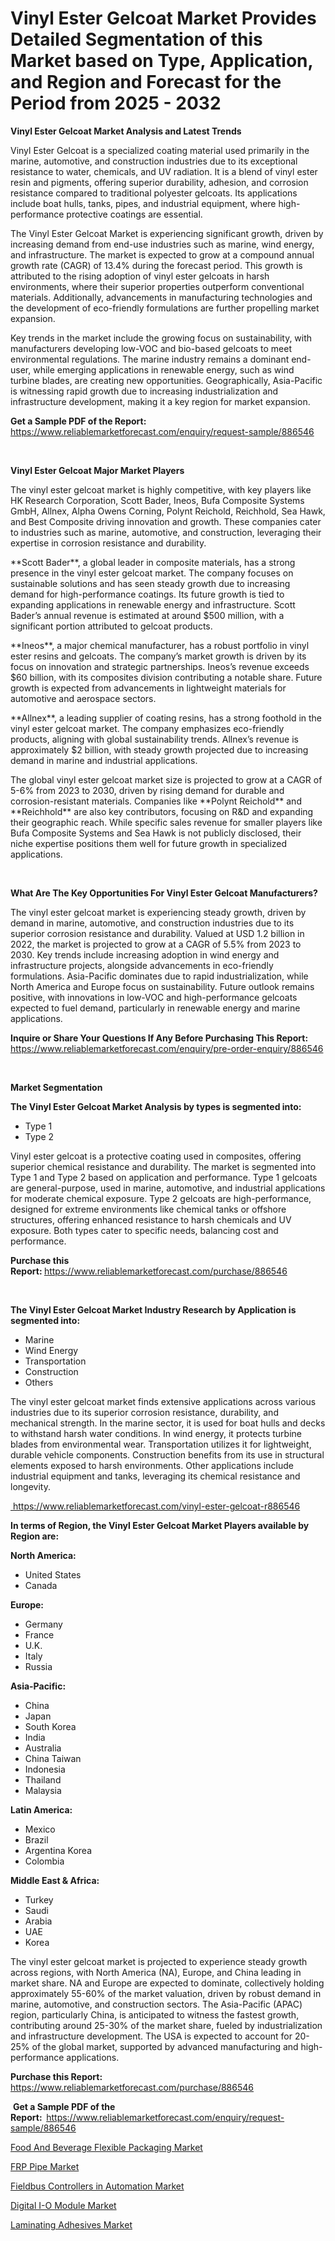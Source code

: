 <p><h1>Vinyl Ester Gelcoat Market Provides Detailed Segmentation of this Market based on Type, Application, and Region and Forecast for the Period from 2025 - 2032</h1></p><p><strong>Vinyl Ester Gelcoat Market Analysis and Latest Trends</strong></p>
<p><p>Vinyl Ester Gelcoat is a specialized coating material used primarily in the marine, automotive, and construction industries due to its exceptional resistance to water, chemicals, and UV radiation. It is a blend of vinyl ester resin and pigments, offering superior durability, adhesion, and corrosion resistance compared to traditional polyester gelcoats. Its applications include boat hulls, tanks, pipes, and industrial equipment, where high-performance protective coatings are essential.</p><p>The Vinyl Ester Gelcoat Market is experiencing significant growth, driven by increasing demand from end-use industries such as marine, wind energy, and infrastructure. The market is expected to grow at a compound annual growth rate (CAGR) of 13.4% during the forecast period. This growth is attributed to the rising adoption of vinyl ester gelcoats in harsh environments, where their superior properties outperform conventional materials. Additionally, advancements in manufacturing technologies and the development of eco-friendly formulations are further propelling market expansion.</p><p>Key trends in the market include the growing focus on sustainability, with manufacturers developing low-VOC and bio-based gelcoats to meet environmental regulations. The marine industry remains a dominant end-user, while emerging applications in renewable energy, such as wind turbine blades, are creating new opportunities. Geographically, Asia-Pacific is witnessing rapid growth due to increasing industrialization and infrastructure development, making it a key region for market expansion.</p></p>
<p><strong>Get a Sample PDF of the Report:&nbsp;</strong> <a href="https://www.reliablemarketforecast.com/enquiry/request-sample/886546?utm_campaign=2173&utm_medium=2&utm_source=Github&utm_content=ia&utm_term=26012025&utm_id=vinyl-ester-gelcoat">https://www.reliablemarketforecast.com/enquiry/request-sample/886546</a></p>
<p>&nbsp;</p>
<p><strong>Vinyl Ester Gelcoat Major Market Players</strong></p>
<p><p>The vinyl ester gelcoat market is highly competitive, with key players like HK Research Corporation, Scott Bader, Ineos, Bufa Composite Systems GmbH, Allnex, Alpha Owens Corning, Polynt Reichold, Reichhold, Sea Hawk, and Best Composite driving innovation and growth. These companies cater to industries such as marine, automotive, and construction, leveraging their expertise in corrosion resistance and durability.</p><p>**Scott Bader**, a global leader in composite materials, has a strong presence in the vinyl ester gelcoat market. The company focuses on sustainable solutions and has seen steady growth due to increasing demand for high-performance coatings. Its future growth is tied to expanding applications in renewable energy and infrastructure. Scott Bader’s annual revenue is estimated at around $500 million, with a significant portion attributed to gelcoat products.</p><p>**Ineos**, a major chemical manufacturer, has a robust portfolio in vinyl ester resins and gelcoats. The company’s market growth is driven by its focus on innovation and strategic partnerships. Ineos’s revenue exceeds $60 billion, with its composites division contributing a notable share. Future growth is expected from advancements in lightweight materials for automotive and aerospace sectors.</p><p>**Allnex**, a leading supplier of coating resins, has a strong foothold in the vinyl ester gelcoat market. The company emphasizes eco-friendly products, aligning with global sustainability trends. Allnex’s revenue is approximately $2 billion, with steady growth projected due to increasing demand in marine and industrial applications.</p><p>The global vinyl ester gelcoat market size is projected to grow at a CAGR of 5-6% from 2023 to 2030, driven by rising demand for durable and corrosion-resistant materials. Companies like **Polynt Reichold** and **Reichhold** are also key contributors, focusing on R&D and expanding their geographic reach. While specific sales revenue for smaller players like Bufa Composite Systems and Sea Hawk is not publicly disclosed, their niche expertise positions them well for future growth in specialized applications.</p></p>
<p>&nbsp;</p>
<p><strong>What Are The Key Opportunities For Vinyl Ester Gelcoat Manufacturers?</strong></p>
<p><p>The vinyl ester gelcoat market is experiencing steady growth, driven by demand in marine, automotive, and construction industries due to its superior corrosion resistance and durability. Valued at USD 1.2 billion in 2022, the market is projected to grow at a CAGR of 5.5% from 2023 to 2030. Key trends include increasing adoption in wind energy and infrastructure projects, alongside advancements in eco-friendly formulations. Asia-Pacific dominates due to rapid industrialization, while North America and Europe focus on sustainability. Future outlook remains positive, with innovations in low-VOC and high-performance gelcoats expected to fuel demand, particularly in renewable energy and marine applications.</p></p>
<p><strong>Inquire or Share Your Questions If Any Before Purchasing This Report:</strong> <a href="https://www.reliablemarketforecast.com/enquiry/pre-order-enquiry/886546?utm_campaign=2173&utm_medium=2&utm_source=Github&utm_content=ia&utm_term=26012025&utm_id=vinyl-ester-gelcoat">https://www.reliablemarketforecast.com/enquiry/pre-order-enquiry/886546</a></p>
<p>&nbsp;</p>
<p><strong>Market Segmentation</strong></p>
<p><strong>The Vinyl Ester Gelcoat Market Analysis by types is segmented into:</strong></p>
<p><ul><li>Type 1</li><li>Type 2</li></ul></p>
<p><p>Vinyl ester gelcoat is a protective coating used in composites, offering superior chemical resistance and durability. The market is segmented into Type 1 and Type 2 based on application and performance. Type 1 gelcoats are general-purpose, used in marine, automotive, and industrial applications for moderate chemical exposure. Type 2 gelcoats are high-performance, designed for extreme environments like chemical tanks or offshore structures, offering enhanced resistance to harsh chemicals and UV exposure. Both types cater to specific needs, balancing cost and performance.</p></p>
<p><strong>Purchase this Report:&nbsp;</strong><a href="https://www.reliablemarketforecast.com/purchase/886546?utm_campaign=2173&utm_medium=2&utm_source=Github&utm_content=ia&utm_term=26012025&utm_id=vinyl-ester-gelcoat">https://www.reliablemarketforecast.com/purchase/886546</a></p>
<p>&nbsp;</p>
<p><strong>The Vinyl Ester Gelcoat Market Industry Research by Application is segmented into:</strong></p>
<p><ul><li>Marine</li><li>Wind Energy</li><li>Transportation</li><li>Construction</li><li>Others</li></ul></p>
<p><p>The vinyl ester gelcoat market finds extensive applications across various industries due to its superior corrosion resistance, durability, and mechanical strength. In the marine sector, it is used for boat hulls and decks to withstand harsh water conditions. In wind energy, it protects turbine blades from environmental wear. Transportation utilizes it for lightweight, durable vehicle components. Construction benefits from its use in structural elements exposed to harsh environments. Other applications include industrial equipment and tanks, leveraging its chemical resistance and longevity.</p></p>
<p><a href="https://www.reliablemarketforecast.com/vinyl-ester-gelcoat-r886546?utm_campaign=2173&utm_medium=2&utm_source=Github&utm_content=ia&utm_term=26012025&utm_id=vinyl-ester-gelcoat">&nbsp;https://www.reliablemarketforecast.com/vinyl-ester-gelcoat-r886546</a></p>
<p><strong>In terms of Region, the Vinyl Ester Gelcoat Market Players available by Region are:</strong></p>
<p>
    <p> <strong> North America: </strong>
        <ul>
            <li>United States</li>
            <li>Canada</li>
        </ul>
        </p> 
    <p> <strong> Europe: </strong>
        <ul>
            <li>Germany</li>
            <li>France</li>
            <li>U.K.</li>
            <li>Italy</li>
            <li>Russia</li>
        </ul>
        </p> 
    <p> <strong> Asia-Pacific: </strong>
        <ul>
            <li>China</li>
            <li>Japan</li>
            <li>South Korea</li>
            <li>India</li>
            <li>Australia</li>
            <li>China Taiwan</li>
            <li>Indonesia</li>
            <li>Thailand</li>
            <li>Malaysia</li>
        </ul>
        </p> 
    <p> <strong> Latin America: </strong>
        <ul>
            <li>Mexico</li>
            <li>Brazil</li>
            <li>Argentina Korea</li>
            <li>Colombia</li>
        </ul>
        </p> 
    <p> <strong> Middle East & Africa: </strong>
        <ul>
            <li>Turkey</li>
            <li>Saudi</li>
            <li>Arabia</li>
            <li>UAE</li>
            <li>Korea</li>
        </ul>
    </p>
    </p>
<p><p>The vinyl ester gelcoat market is projected to experience steady growth across regions, with North America (NA), Europe, and China leading in market share. NA and Europe are expected to dominate, collectively holding approximately 55-60% of the market valuation, driven by robust demand in marine, automotive, and construction sectors. The Asia-Pacific (APAC) region, particularly China, is anticipated to witness the fastest growth, contributing around 25-30% of the market share, fueled by industrialization and infrastructure development. The USA is expected to account for 20-25% of the global market, supported by advanced manufacturing and high-performance applications.</p></p>
<p><strong>Purchase this Report: </strong><a href="https://www.reliablemarketforecast.com/purchase/886546?utm_campaign=2173&utm_medium=2&utm_source=Github&utm_content=ia&utm_term=26012025&utm_id=vinyl-ester-gelcoat">https://www.reliablemarketforecast.com/purchase/886546</a></p>
<p>&nbsp;<strong>Get a Sample PDF of the Report:&nbsp;&nbsp;</strong><a href="https://www.reliablemarketforecast.com/enquiry/request-sample/886546?utm_campaign=2173&utm_medium=2&utm_source=Github&utm_content=ia&utm_term=26012025&utm_id=vinyl-ester-gelcoat">https://www.reliablemarketforecast.com/enquiry/request-sample/886546</a></p>
<p><strong></strong></p>
<p><p><a href="https://www.linkedin.com/pulse/projected-revenue-growth-food-beverage-flexible-packaging-market-tgipf?utm_campaign=2173&utm_medium=2&utm_source=Github&utm_content=ia&utm_term=26012025&utm_id=vinyl-ester-gelcoat">Food And Beverage Flexible Packaging Market</a></p><p><a href="https://github.com/nemcemakoi/Market-Research-Report-List-1/blob/main/frp-pipe-market.md?utm_campaign=2173&utm_medium=2&utm_source=Github&utm_content=ia&utm_term=26012025&utm_id=vinyl-ester-gelcoat">FRP Pipe Market</a></p><p><a href="https://www.linkedin.com/pulse/valuation-production-cost-growth-factors-fieldbus-controllers-ntu3f?utm_campaign=2173&utm_medium=2&utm_source=Github&utm_content=ia&utm_term=26012025&utm_id=vinyl-ester-gelcoat">Fieldbus Controllers in Automation Market</a></p><p><a href="https://www.linkedin.com/pulse/global-digital-i-o-module-market-opportunities-forecast-4zevf?utm_campaign=2173&utm_medium=2&utm_source=Github&utm_content=ia&utm_term=26012025&utm_id=vinyl-ester-gelcoat">Digital I-O Module Market</a></p><p><a href="https://github.com/rushanday/Market-Research-Report-List-1/blob/main/laminating-adhesives-market.md?utm_campaign=2173&utm_medium=2&utm_source=Github&utm_content=ia&utm_term=26012025&utm_id=vinyl-ester-gelcoat">Laminating Adhesives Market</a></p></p>